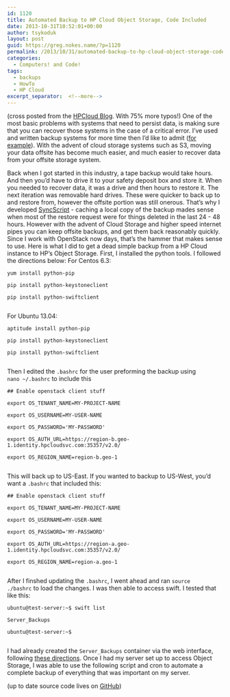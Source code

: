 ```yaml
---
id: 1120
title: Automated Backup to HP Cloud Object Storage, Code Included
date: 2013-10-31T10:52:01+00:00
author: tsykoduk
layout: post
guid: https://greg.nokes.name/?p=1120
permalink: /2013/10/31/automated-backup-to-hp-cloud-object-storage-code-included/
categories:
  - Computers! and Code!
tags:
  - backups
  - HowTo
  - HP Cloud
excerpt_separator:  <!--more-->
---
```

(cross posted from the <a href="http://www.hpcloud.com/blog/automated-backup-hp-cloud-object-storage-code-included">HPCloud Blog</a>. With 75% more typos!)
One of the most basic problems with systems that need to persist data, is making sure that you can recover those systems in the case of a critical error. I’ve used and written backup systems for more time then I’d like to admit (<a href="https://greg.nokes.name/2009/01/12/itunes-backups/">for example</a>). With the advent of cloud storage systems such as S3, moving your data offsite has become much easier, and much easier to recover data from your offsite storage system.

<!--more-->


Back when I got started in this industry, a tape backup would take hours. And then you’d have to drive it to your safety deposit box and store it. When you needed to recover data, it was a drive and then hours to restore it.
The next iteration was removable hard drives. These were quicker to back up to and restore from, however the offsite portion was still onerous. That’s why I developed <a href="https://greg.nokes.name/2008/04/18/syncscript/">SyncScript</a> - caching a local copy of the backup mades sense when most of the restore request were for things deleted in the last 24 - 48 hours.
However with the advent of Cloud Storage and higher speed internet pipes you can keep offsite backups, and get them back reasonably quickly. Since I work with OpenStack now days, that’s the hammer that makes sense to use.
Here is what I did to get a dead simple backup from a HP Cloud instance to HP’s Object Storage.
First, I installed the python tools. I followed the directions below:
For Centos 6.3:

<pre><code>yum install python-pip

pip install python-keystoneclient

pip install python-swiftclient

</code></pre>

For Ubuntu 13.04:

<pre><code>aptitude install python-pip

pip install python-keystoneclient

pip install python-swiftclient

</code></pre>

Then I edited the <code>.bashrc</code> for the user preforming the backup using <code>nano ~/.bashrc</code> to include this

<pre><code>## Enable openstack client stuff

export OS_TENANT_NAME=MY-PROJECT-NAME

export OS_USERNAME=MY-USER-NAME

export OS_PASSWORD='MY-PASSWORD'

export OS_AUTH_URL=https://region-b.geo-1.identity.hpcloudsvc.com:35357/v2.0/

export OS_REGION_NAME=region-b.geo-1

</code></pre>

This will back up to US-East. If you wanted to backup to US-West, you’d want a <code>.bashrc</code> that included this:

<pre><code>## Enable openstack client stuff

export OS_TENANT_NAME=MY-PROJECT-NAME

export OS_USERNAME=MY-USER-NAME

export OS_PASSWORD='MY-PASSWORD'

export OS_AUTH_URL=https://region-a.geo-1.identity.hpcloudsvc.com:35357/v2.0/

export OS_REGION_NAME=region-a.geo-1

</code></pre>

After I finshed updating the <code>.bashrc</code>, I went ahead and ran <code>source ./bashrc</code> to load the changes.
I was then able to access swift.
I tested that like this:

<pre><code>ubuntu@test-server:~$ swift list

Server_Backups

ubuntu@test-server:~$

</code></pre>

I had already created the <code>Server_Backups</code> container via the web interface, following <a href="https://community.hpcloud.com/article/uploading-file-your-container-using-management-console">these directions</a>.
Once I had my server set up to access Object Storage, I was able to use the following script and cron to automate a complete backup of everything that was important on my server.
<script src="https://gist.github.com/tsykoduk/eb35a67433d3a01499dd.js"></script>
(up to date source code lives on <a href="https://github.com/tsykoduk/random_tools/blob/master/swift_backup.sh">GitHub</a>)